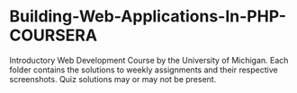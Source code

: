 # Building-Web-Applications-In-PHP-COURSERA
Introductory Web Development Course by the University of Michigan.
Each folder contains the solutions to weekly assignments and their respective screenshots.
Quiz solutions may or may not be present.

